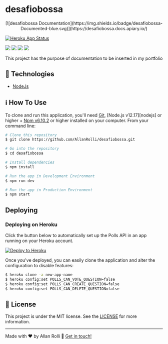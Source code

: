 # desafiobossa
<p align="center">
  [![desafiobossa Documentation](https://img.shields.io/badge/desafiobossa-Documented-blue.svg)](https://desafiobossa.docs.apiary.io/)
  
  [![Heroku App Status](http://heroku-shields.herokuapp.com/bossachallengebackend)](https://bossachallengebackend.herokuapp.com)
  
  <img src="https://img.shields.io/github/last-commit/AllanRolli/desafiobossa"/>
  <img src="https://img.shields.io/github/languages/top/AllanRolli/desafiobossa?style=plastic"/> 
  <img src="https://img.shields.io/github/repo-size/AllanRolli/desafiobossa?style=plastic"/> 
  <img src="https://img.shields.io/github/license/AllanRolli/desafiobossa?style=plastic"/>
</p>


This project has the purpose of documentation to be inserted in my portfolio

## :rocket: Technologies

-  [NodeJs](https://nodejs.org/en/)

## :information_source: How To Use

To clone and run this application, you'll need [Git](https://git-scm.com), [Node.js v12.17][nodejs] or higher + [Npm v6.10.2](https://www.npmjs.com/get-npm) or higher installed on your computer. From your command line:

```bash
# Clone this repository
$ git clone https://github.com/AllanRolli/desafiobossa.git

# Go into the repository
$ cd desafiobossa

# Install dependencies
$ npm install

# Run the app in Development Environment
$ npm run dev

# Run the app in Production Environment
$ npm start
```
## Deploying

### Deploying on Heroku

Click the button below to automatically set up the Polls API in an app
running on your Heroku account.

[![Deploy to Heroku](https://www.herokucdn.com/deploy/button.png)](https://heroku.com/deploy?template=https://github.com/AllanRolli/desafiobossa)

Once you've deployed, you can easily clone the application and alter the
configuration to disable features:

```bash
$ heroku clone -a new-app-name
$ heroku config:set POLLS_CAN_VOTE_QUESTION=false
$ heroku config:set POLLS_CAN_CREATE_QUESTION=false
$ heroku config:set POLLS_CAN_DELETE_QUESTION=false
```

## :memo: License
This project is under the MIT license. See the [LICENSE](https://github.com/AllanRolli/desafiobossa/blob/master/LICENSE) for more information.

---

Made with ♥ by Allan Rolli :wave: [Get in touch!](https://www.linkedin.com/in/allan-rolli-a66198106/)

